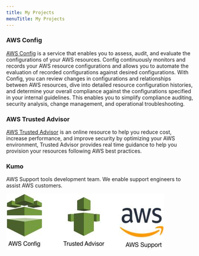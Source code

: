 ```yaml
---
title: My Projects
menuTitle: My Projects
---
```


### AWS Config
[AWS Config](https://aws.amazon.com/config/) is a service that enables you to assess, audit, and evaluate the configurations of your AWS resources. Config continuously monitors and records your AWS resource configurations and allows you to automate the evaluation of recorded configurations against desired configurations. With Config, you can review changes in configurations and relationships between AWS resources, dive into detailed resource configuration histories, and determine your overall compliance against the configurations specified in your internal guidelines. This enables you to simplify compliance auditing, security analysis, change management, and operational troubleshooting.

### AWS Trusted Advisor
[AWS Trusted Advisor](www.aws.amazon.com/trusted-advisor) is an online resource to help you reduce cost, increase performance, and improve security by optimizing your AWS environment, Trusted Advisor provides real time guidance to help you provision your resources following AWS best practices.

### Kumo 
AWS Support tools development team. We enable support engineers to assist AWS customers. 

![Teams](./Teams.jpg)